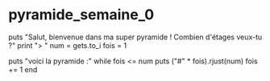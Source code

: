 # pyramide_semaine_0

puts "Salut, bienvenue dans ma super pyramide ! Combien d'étages veux-tu ?"
print "> "
num = gets.to_i
fois = 1

puts "voici la pyramide :"
while fois <= num
	puts ("#" * fois).rjust(num)
	fois += 1
end
